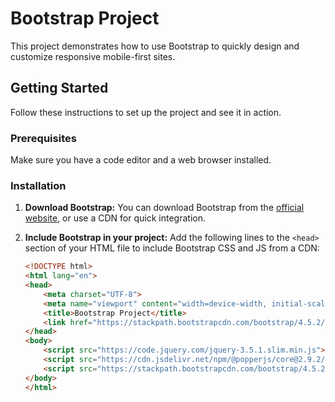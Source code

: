 # Bootstrap Project   


This project demonstrates how to use Bootstrap to quickly design and customize responsive mobile-first sites.

## Getting Started

Follow these instructions to set up the project and see it in action.

### Prerequisites

Make sure you have a code editor and a web browser installed.

### Installation

1. **Download Bootstrap:**
   You can download Bootstrap from the [official website](https://getbootstrap.com/), or use a CDN for quick integration.

2. **Include Bootstrap in your project:**
   Add the following lines to the `<head>` section of your HTML file to include Bootstrap CSS and JS from a CDN:

   ```html
   <!DOCTYPE html>
   <html lang="en">
   <head>
       <meta charset="UTF-8">
       <meta name="viewport" content="width=device-width, initial-scale=1.0">
       <title>Bootstrap Project</title>
       <link href="https://stackpath.bootstrapcdn.com/bootstrap/4.5.2/css/bootstrap.min.css" rel="stylesheet">
   </head>
   <body>
       <script src="https://code.jquery.com/jquery-3.5.1.slim.min.js"></script>
       <script src="https://cdn.jsdelivr.net/npm/@popperjs/core@2.9.2/dist/umd/popper.min.js"></script>
       <script src="https://stackpath.bootstrapcdn.com/bootstrap/4.5.2/js/bootstrap.min.js"></script>
   </body>
   </html>
